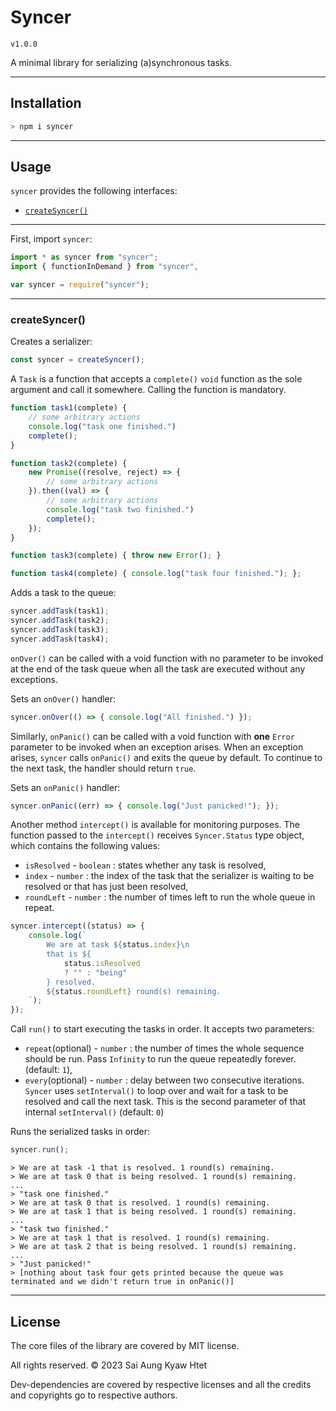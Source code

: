 # **Syncer**

`v1.0.0`

A minimal library for serializing (a)synchronous tasks.

---

## **Installation**

```bash
> npm i syncer
```

---

## **Usage**

`syncer` provides the following interfaces:

- [`createSyncer()`](#createSyncer)

---

First, import `syncer`:

```typescript
import * as syncer from "syncer";
import { functionInDemand } from "syncer",

var syncer = require("syncer");
```

---

<h3 id="createSyncer">
    <strong>createSyncer()</strong>
</h3>

Creates a serializer:

```typescript
const syncer = createSyncer();
```

A `Task` is a function that accepts a `complete()` `void` function as the sole argument and call it somewhere. Calling the function is mandatory.

```typescript
function task1(complete) {
    // some arbitrary actions
    console.log("task one finished.")
    complete();
}

function task2(complete) {
    new Promise((resolve, reject) => {
        // some arbitrary actions
    }).then((val) => {
        // some arbitrary actions
        console.log("task two finished.")
        complete();
    });
}

function task3(complete) { throw new Error(); }

function task4(complete) { console.log("task four finished."); };
```

Adds a task to the queue:

```typescript
syncer.addTask(task1);
syncer.addTask(task2);
syncer.addTask(task3);
syncer.addTask(task4);
```

`onOver()` can be called with a void function with no parameter to be invoked at the end of the task queue when all the task are executed without any exceptions.

Sets an `onOver()` handler:

```typescript
syncer.onOver(() => { console.log("All finished.") });
```

Similarly, `onPanic()` can be called with a void function with **one** `Error` parameter to be invoked when an exception arises. When an exception arises, `syncer` calls `onPanic()` and exits the queue by default. To continue to the next task, the handler should return `true`.

Sets an `onPanic()` handler:

```typescript
syncer.onPanic((err) => { console.log("Just panicked!"); });
```

Another method `intercept()` is available for monitoring purposes. The function passed to the `intercept()` receives `Syncer.Status` type object, which contains the following values:

- `isResolved` - `boolean` : states whether any task is resolved,
- `index` - `number` : the index of the task that the serializer is waiting to be resolved or that has just been resolved,
- `roundLeft` - `number` : the number of times left to run the whole queue in repeat.

```typescript
syncer.intercept((status) => {
    console.log(`
        We are at task ${status.index}\n
        that is ${
            status.isResolved
            ? "" : "being"
        } resolved.
        ${status.roundLeft} round(s) remaining.
    `);
});
```

Call `run()` to start executing the tasks in order. It accepts two parameters:

- `repeat`(optional) - `number` : the number of times the whole sequence should be run. Pass `Infinity` to run the queue repeatedly forever. (default: `1`),
- `every`(optional) - `number` : delay between two consecutive iterations. `Syncer` uses `setInterval()` to loop over and wait for a task to be resolved and call the next task. This is the second parameter of that internal `setInterval()` (default: `0`)

Runs the serialized tasks in order:

```typescript
syncer.run();
```

```
> We are at task -1 that is resolved. 1 round(s) remaining.
> We are at task 0 that is being resolved. 1 round(s) remaining.
...
> "task one finished."
> We are at task 0 that is resolved. 1 round(s) remaining.
> We are at task 1 that is being resolved. 1 round(s) remaining.
...
> "task two finished."
> We are at task 1 that is resolved. 1 round(s) remaining.
> We are at task 2 that is being resolved. 1 round(s) remaining.
...
> "Just panicked!"
> [nothing about task four gets printed because the queue was terminated and we didn't return true in onPanic()]
```

---

## **License**

The core files of the library are covered by MIT license.

All rights reserved. © 2023 Sai Aung Kyaw Htet

Dev-dependencies are covered by respective licenses and all the credits and copyrights go to respective authors.